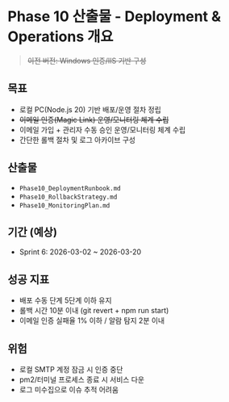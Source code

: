 # Phase 10 산출물 - Deployment & Operations 개요
> ~~이전 버전: Windows 인증/IIS 기반 구성~~

## 목표
- 로컬 PC(Node.js 20) 기반 배포/운영 절차 정립
- ~~이메일 인증(Magic Link) 운영/모니터링 체계 수립~~
- 이메일 가입 + 관리자 수동 승인 운영/모니터링 체계 수립
- 간단한 롤백 절차 및 로그 아카이브 구성

## 산출물
- `Phase10_DeploymentRunbook.md`
- `Phase10_RollbackStrategy.md`
- `Phase10_MonitoringPlan.md`

## 기간 (예상)
- Sprint 6: 2026-03-02 ~ 2026-03-20

## 성공 지표
- 배포 수동 단계 5단계 이하 유지
- 롤백 시간 10분 이내 (git revert + npm run start)
- 이메일 인증 실패율 1% 이하 / 알람 탐지 2분 이내

## 위험
- 로컬 SMTP 계정 잠금 시 인증 중단
- pm2/터미널 프로세스 종료 시 서비스 다운
- 로그 미수집으로 이슈 추적 어려움
